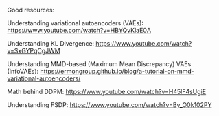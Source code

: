 Good resources:

Understanding variational autoencoders (VAEs): https://www.youtube.com/watch?v=HBYQvKlaE0A

Understanding KL Divergence: https://www.youtube.com/watch?v=SxGYPqCgJWM

Understanding MMD-based (Maximum Mean Discrepancy) VAEs (InfoVAEs): https://ermongroup.github.io/blog/a-tutorial-on-mmd-variational-autoencoders/

Math behind DDPM: https://www.youtube.com/watch?v=H45lF4sUgiE

Understanding FSDP: https://www.youtube.com/watch?v=By_O0k102PY
